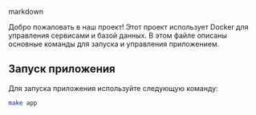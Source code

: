 markdown

Добро пожаловать в наш проект! Этот проект использует Docker для управления сервисами и базой данных. В этом файле описаны основные команды для запуска и управления приложением.

## Запуск приложения

Для запуска приложения используйте следующую команду:

```sh
make app
